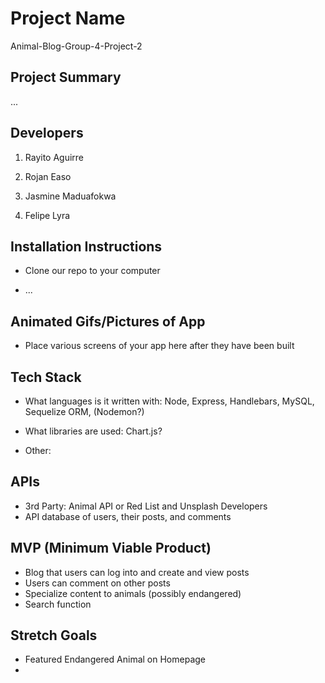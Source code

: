# Project Name

Animal-Blog-Group-4-Project-2

## Project Summary

...

## Developers

1. Rayito Aguirre

2. Rojan Easo

3. Jasmine Maduafokwa

4. Felipe Lyra

## Installation Instructions

- Clone our repo to your computer

- ...

## Animated Gifs/Pictures of App

- Place various screens of your app here after they have been built

## Tech Stack

- What languages is it written with: Node, Express, Handlebars, MySQL, Sequelize ORM, (Nodemon?)

- What libraries are used: Chart.js?

- Other:

## APIs

- 3rd Party: Animal API or Red List and Unsplash Developers
- API database of users, their posts, and comments

## MVP (Minimum Viable Product)

- Blog that users can log into and create and view posts
- Users can comment on other posts
- Specialize content to animals (possibly endangered)
- Search function

## Stretch Goals

- Featured Endangered Animal on Homepage
-
